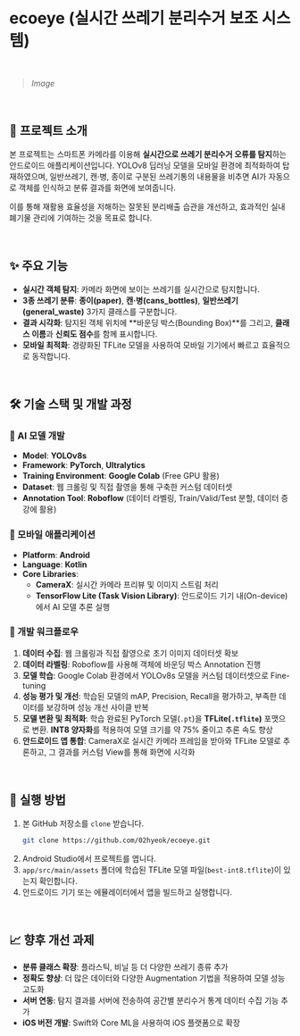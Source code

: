 # ecoeye (실시간 쓰레기 분리수거 보조 시스템)

<br>

> *Image*

<br>

## 📌 프로젝트 소개

본 프로젝트는 스마트폰 카메라를 이용해 **실시간으로 쓰레기 분리수거 오류를 탐지**하는 안드로이드 애플리케이션입니다. YOLOv8 딥러닝 모델을 모바일 환경에 최적화하여 탑재하였으며, 일반쓰레기, 캔·병, 종이로 구분된 쓰레기통의 내용물을 비추면 AI가 자동으로 객체를 인식하고 분류 결과를 화면에 보여줍니다.

이를 통해 재활용 효율성을 저해하는 잘못된 분리배출 습관을 개선하고, 효과적인 실내 폐기물 관리에 기여하는 것을 목표로 합니다.

<br>

## ✨ 주요 기능

  * **실시간 객체 탐지**: 카메라 화면에 보이는 쓰레기를 실시간으로 탐지합니다.
  * **3종 쓰레기 분류**: **종이(paper)**, **캔·병(cans\_bottles)**, **일반쓰레기(general\_waste)** 3가지 클래스를 구분합니다.
  * **결과 시각화**: 탐지된 객체 위치에 \*\*바운딩 박스(Bounding Box)\*\*를 그리고, **클래스 이름**과 **신뢰도 점수**를 함께 표시합니다.
  * **모바일 최적화**: 경량화된 TFLite 모델을 사용하여 모바일 기기에서 빠르고 효율적으로 동작합니다.

<br>

## 🛠️ 기술 스택 및 개발 과정

### 🤖 AI 모델 개발

  * **Model**: **YOLOv8s**
  * **Framework**: **PyTorch**, **Ultralytics**
  * **Training Environment**: **Google Colab** (Free GPU 활용)
  * **Dataset**: 웹 크롤링 및 직접 촬영을 통해 구축한 커스텀 데이터셋
  * **Annotation Tool**: **Roboflow** (데이터 라벨링, Train/Valid/Test 분할, 데이터 증강에 활용)

### 📱 모바일 애플리케이션

  * **Platform**: **Android**
  * **Language**: **Kotlin**
  * **Core Libraries**:
      * **CameraX**: 실시간 카메라 프리뷰 및 이미지 스트림 처리
      * **TensorFlow Lite (Task Vision Library)**: 안드로이드 기기 내(On-device)에서 AI 모델 추론 실행

### 🔄 개발 워크플로우

1.  **데이터 수집**: 웹 크롤링과 직접 촬영으로 초기 이미지 데이터셋 확보
2.  **데이터 라벨링**: Roboflow를 사용해 객체에 바운딩 박스 Annotation 진행
3.  **모델 학습**: Google Colab 환경에서 YOLOv8s 모델을 커스텀 데이터셋으로 Fine-tuning
4.  **성능 평가 및 개선**: 학습된 모델의 mAP, Precision, Recall을 평가하고, 부족한 데이터를 보강하며 성능 개선 사이클 반복
5.  **모델 변환 및 최적화**: 학습 완료된 PyTorch 모델(`.pt`)을 **TFLite(`.tflite`)** 포맷으로 변환. **INT8 양자화**를 적용하여 모델 크기를 약 75% 줄이고 추론 속도 향상
6.  **안드로이드 앱 통합**: CameraX로 실시간 카메라 프레임을 받아와 TFLite 모델로 추론하고, 그 결과를 커스텀 View를 통해 화면에 시각화

<br>

## 🚀 실행 방법

1.  본 GitHub 저장소를 `clone` 받습니다.
    ```bash
    git clone https://github.com/02hyeok/ecoeye.git
    ```
2.  Android Studio에서 프로젝트를 엽니다.
3.  `app/src/main/assets` 폴더에 학습된 TFLite 모델 파일(`best-int8.tflite`)이 있는지 확인합니다.
4.  안드로이드 기기 또는 에뮬레이터에서 앱을 빌드하고 실행합니다.

<br>

## 📈 향후 개선 과제

  * **분류 클래스 확장**: 플라스틱, 비닐 등 더 다양한 쓰레기 종류 추가
  * **정확도 향상**: 더 많은 데이터와 다양한 Augmentation 기법을 적용하여 모델 성능 고도화
  * **서버 연동**: 탐지 결과를 서버에 전송하여 공간별 분리수거 통계 데이터 수집 기능 추가
  * **iOS 버전 개발**: Swift와 Core ML을 사용하여 iOS 플랫폼으로 확장
